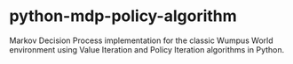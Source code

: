 # python-mdp-policy-algorithm
Markov Decision Process implementation for the classic Wumpus World environment using Value Iteration and Policy Iteration algorithms in Python.
